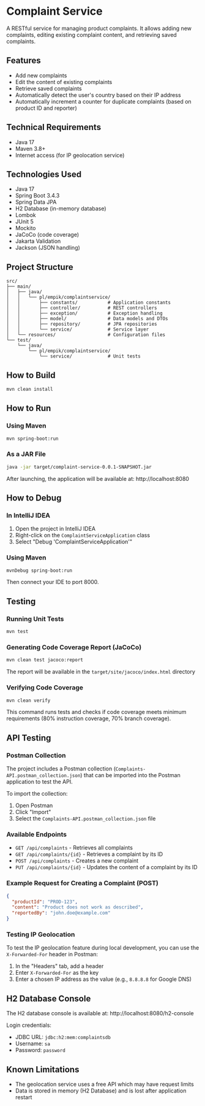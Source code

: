 # Complaint Service

A RESTful service for managing product complaints. It allows adding new complaints, editing existing complaint content, and retrieving saved complaints.

## Features

- Add new complaints
- Edit the content of existing complaints
- Retrieve saved complaints
- Automatically detect the user's country based on their IP address
- Automatically increment a counter for duplicate complaints (based on product ID and reporter)

## Technical Requirements

- Java 17
- Maven 3.8+
- Internet access (for IP geolocation service)

## Technologies Used

- Java 17
- Spring Boot 3.4.3
- Spring Data JPA
- H2 Database (in-memory database)
- Lombok
- JUnit 5
- Mockito
- JaCoCo (code coverage)
- Jakarta Validation
- Jackson (JSON handling)

## Project Structure

```
src/
├── main/
│   ├── java/
│   │   └── pl/empik/complaintservice/
│   │       ├── constants/           # Application constants
│   │       ├── controller/          # REST controllers
│   │       ├── exception/           # Exception handling
│   │       ├── model/               # Data models and DTOs
│   │       ├── repository/          # JPA repositories
│   │       └── service/             # Service layer
│   └── resources/                   # Configuration files
└── test/
    └── java/
        └── pl/empik/complaintservice/
            └── service/             # Unit tests
```

## How to Build

```bash
mvn clean install
```

## How to Run

### Using Maven

```bash
mvn spring-boot:run
```

### As a JAR File

```bash
java -jar target/complaint-service-0.0.1-SNAPSHOT.jar
```

After launching, the application will be available at: http://localhost:8080

## How to Debug

### In IntelliJ IDEA

1. Open the project in IntelliJ IDEA
2. Right-click on the `ComplaintServiceApplication` class
3. Select "Debug 'ComplaintServiceApplication'"

### Using Maven

```bash
mvnDebug spring-boot:run
```

Then connect your IDE to port 8000.

## Testing

### Running Unit Tests

```bash
mvn test
```

### Generating Code Coverage Report (JaCoCo)

```bash
mvn clean test jacoco:report
```

The report will be available in the `target/site/jacoco/index.html` directory

### Verifying Code Coverage

```bash
mvn clean verify
```

This command runs tests and checks if code coverage meets minimum requirements (80% instruction coverage, 70% branch coverage).

## API Testing

### Postman Collection

The project includes a Postman collection (`Complaints-API.postman_collection.json`) that can be imported into the Postman application to test the API.

To import the collection:
1. Open Postman
2. Click "Import"
3. Select the `Complaints-API.postman_collection.json` file

### Available Endpoints

- `GET /api/complaints` - Retrieves all complaints
- `GET /api/complaints/{id}` - Retrieves a complaint by its ID
- `POST /api/complaints` - Creates a new complaint
- `PUT /api/complaints/{id}` - Updates the content of a complaint by its ID

### Example Request for Creating a Complaint (POST)

```json
{
  "productId": "PROD-123",
  "content": "Product does not work as described",
  "reportedBy": "john.doe@example.com"
}
```

### Testing IP Geolocation

To test the IP geolocation feature during local development, you can use the `X-Forwarded-For` header in Postman:
1. In the "Headers" tab, add a header
2. Enter `X-Forwarded-For` as the key
3. Enter a chosen IP address as the value (e.g., `8.8.8.8` for Google DNS)

## H2 Database Console

The H2 database console is available at: http://localhost:8080/h2-console

Login credentials:
- JDBC URL: `jdbc:h2:mem:complaintsdb`
- Username: `sa`
- Password: `password`

## Known Limitations

- The geolocation service uses a free API which may have request limits
- Data is stored in memory (H2 Database) and is lost after application restart